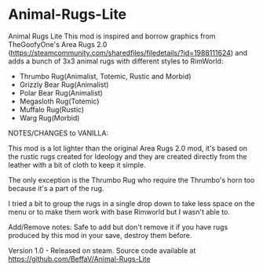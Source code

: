 # Animal-Rugs-Lite
Animal Rugs Lite
This mod is inspired and borrow graphics from TheGoofyOne's Area Rugs 2.0 (https://steamcommunity.com/sharedfiles/filedetails/?id=1988111624) and adds a bunch of 3x3 animal rugs with different styles to RimWorld:

- Thrumbo Rug(Animalist, Totemic, Rustic and Morbid)
- Grizzly Bear Rug(Animalist)
- Polar Bear Rug(Animalist)
- Megasloth Rug(Totemic)
- Muffalo Rug(Rustic)
- Warg Rug(Morbid)

NOTES/CHANGES to VANILLA:

This mod is a lot lighter than the original Area Rugs 2.0 mod, it's based on the rustic rugs created for Ideology and they are created directly from the leather with a bit of cloth to keep it simple.

The only exception is the Thrumbo Rug who require the Thrumbo's horn too because it's a part of the rug.

I tried a bit to group the rugs in a single drop down to take less space on the menu or to make them work with base Rimworld but I wasn't able to.

Add/Remove notes: Safe to add but don't remove it if you have rugs produced by this mod in your save, destroy them before.

Version 1.0 - Released on steam.
Source code available at https://github.com/BeffaV/Animal-Rugs-Lite